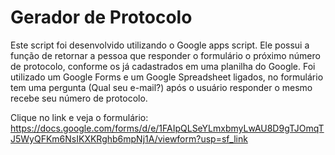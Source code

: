 # Gerador de Protocolo
Este script foi desenvolvido utilizando o Google apps script.
Ele possui a função de retornar a pessoa que responder o formulário o próximo número de protocolo, conforme os já cadastrados em uma planilha do Google.
Foi utilizado um Google Forms e um Google Spreadsheet ligados, no formulário tem uma pergunta (Qual seu e-mail?) após o usuário responder o mesmo recebe seu número de protocolo.

Clique no link e veja o formulário: https://docs.google.com/forms/d/e/1FAIpQLSeYLmxbmyLwAU8D9gTJOmqTJ5WyQFKm6NsIKXKRghb6mpNj1A/viewform?usp=sf_link

